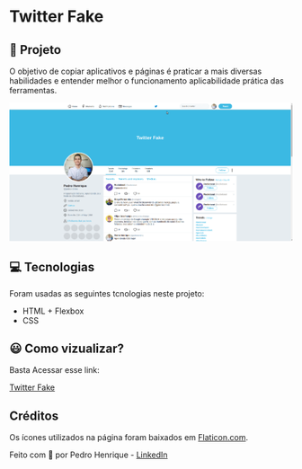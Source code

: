 # Twitter Fake

## :blue_book: Projeto

O objetivo de copiar aplicativos e páginas é praticar a mais diversas habilidades e entender melhor o funcionamento aplicabilidade prática das ferramentas.

<a align="center">

![Twitter Fake](images/gif-twitter-fake.gif)

</a>

## :computer: Tecnologias

Foram usadas as seguintes tcnologias neste projeto:

- HTML + Flexbox
- CSS

## :smiley: Como vizualizar?

Basta Acessar esse link:

[Twitter Fake](https://pedromartinscap.github.io/twitter-fake/)


## Créditos

Os ícones utilizados na página foram baixados em [Flaticon.com](www.flaticon.com).


Feito com :blue_heart: por Pedro Henrique - [LinkedIn](https://www.linkedin.com/in/pedrohenriqueoliveiramartins/)